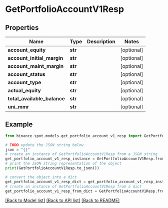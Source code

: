 # GetPortfolioAccountV1Resp


## Properties

Name | Type | Description | Notes
------------ | ------------- | ------------- | -------------
**account_equity** | **str** |  | [optional] 
**account_initial_margin** | **str** |  | [optional] 
**account_maint_margin** | **str** |  | [optional] 
**account_status** | **str** |  | [optional] 
**account_type** | **str** |  | [optional] 
**actual_equity** | **str** |  | [optional] 
**total_available_balance** | **str** |  | [optional] 
**uni_mmr** | **str** |  | [optional] 

## Example

```python
from binance.spot.models.get_portfolio_account_v1_resp import GetPortfolioAccountV1Resp

# TODO update the JSON string below
json = "{}"
# create an instance of GetPortfolioAccountV1Resp from a JSON string
get_portfolio_account_v1_resp_instance = GetPortfolioAccountV1Resp.from_json(json)
# print the JSON string representation of the object
print(GetPortfolioAccountV1Resp.to_json())

# convert the object into a dict
get_portfolio_account_v1_resp_dict = get_portfolio_account_v1_resp_instance.to_dict()
# create an instance of GetPortfolioAccountV1Resp from a dict
get_portfolio_account_v1_resp_from_dict = GetPortfolioAccountV1Resp.from_dict(get_portfolio_account_v1_resp_dict)
```
[[Back to Model list]](../README.md#documentation-for-models) [[Back to API list]](../README.md#documentation-for-api-endpoints) [[Back to README]](../README.md)


